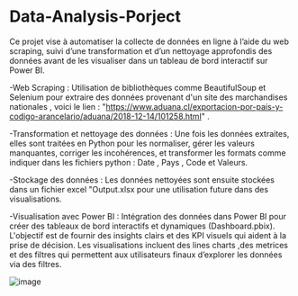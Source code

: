 # Data-Analysis-Porject
Ce projet vise à automatiser la collecte de données en ligne à l’aide du web scraping, suivi d’une transformation et d’un nettoyage approfondis des données avant de les visualiser dans un tableau de bord interactif sur Power BI.


-Web Scraping : Utilisation de bibliothèques comme BeautifulSoup et Selenium pour extraire des données provenant d'un site des marchandises nationales , voici le lien : "https://www.aduana.cl/exportacion-por-pais-y-codigo-arancelario/aduana/2018-12-14/101258.html" .

-Transformation et nettoyage des données : Une fois les données extraites, elles sont traitées en Python pour les normaliser, gérer les valeurs manquantes, corriger les incohérences, et transformer les formats comme indiquer dans les fichiers python  : Date , Pays , Code  et Valeurs.

-Stockage des données : Les données nettoyées sont ensuite stockées dans un fichier excel "Output.xlsx pour une utilisation future dans des visualisations.

-Visualisation avec Power BI : Intégration des données dans Power BI pour créer des tableaux de bord interactifs et dynamiques (Dashboard.pbix). L'objectif est de fournir des insights clairs et des KPI visuels qui aident à la prise de décision. Les visualisations incluent des lines charts ,des metrices et des filtres  qui permettent aux utilisateurs finaux d’explorer les données via des filtres.

![image](https://github.com/user-attachments/assets/385c1c8a-84fe-4f9e-a6b5-ed65285fb5aa)

